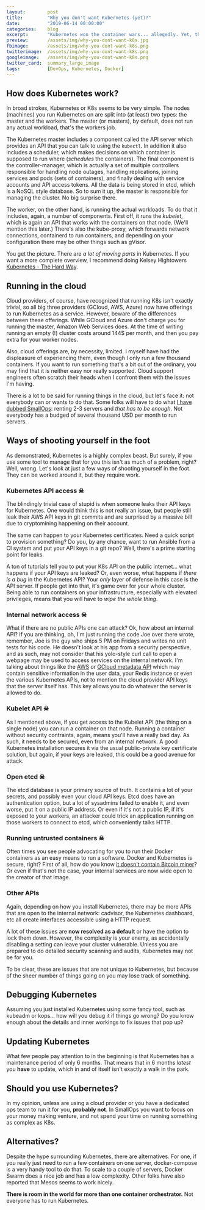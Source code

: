 ```yaml
---
layout:        post
title:         "Why you don't want Kubernetes (yet)?"
date:          "2019-06-14 00:00:00"
categories:    blog
excerpt:       "Kubernetes won the container wars... allegedly. Yet, there are a million reasons not to use it to run your containers. Let's look at a few of them."
preview:       /assets/img/why-you-dont-want-k8s.jpg
fbimage:       /assets/img/why-you-dont-want-k8s.png
twitterimage:  /assets/img/why-you-dont-want-k8s.png
googleimage:   /assets/img/why-you-dont-want-k8s.png
twitter_card:  summary_large_image
tags:          [DevOps, Kubernetes, Docker]
---
```


## How does Kubernetes work?

In broad strokes, Kubernetes or K8s seems to be very simple. The nodes (machines) you run Kubernetes on are split into
(at least) two types: the master and the workers. The master (or masters), by default, does not run any actual
workload, that's the workers job.

The Kubernetes master includes a component called the API server which provides an API that you can talk to using the
`kubectl`. In addition it also includes a scheduler, which makes decisions on which container is supposed to run where
(*schedules* the containers). The final component is the controller-manager, which is actually a set of multiple
controllers responsible for handling node outages, handling replications, joining services and pods (sets of containers),
and finally dealing with service accounts and API access tokens. All the data is being stored in etcd, which is a NoSQL
style database. So to sum it up, the master is responsible for managing the cluster. No big surprise there.

The worker, on the other hand, is running the actual workloads. To do that it includes, again, a number of components.
First off, it runs the *kubelet*, which is again an API that works with the containers on that node. (We'll mention this
later.) There's also the kube-proxy, which forwards network connections, containerd to run containers, and depending on
your configuration there may be other things such as gVisor.

You get the picture. There are *a lot of moving parts* in Kubernetes. If you want a more complete overview, I recommend
doing Kelsey Hightowers [Kubernetes - The Hard Way](https://github.com/kelseyhightower/kubernetes-the-hard-way).

## Running in the cloud

Cloud providers, of course, have recognized that running K8s isn't exactly trivial, so all big three providers (GCloud,
AWS, Azure) now have offerings to run Kubernetes as a service. However, beware of the differences between these
offerings. While GCloud and Azure don't charge you for running the master, Amazon Web Services does. At the time of
writing running an empty (!) cluster costs around 144$ per month, and then you pay extra for your worker nodes.

Also, cloud offerings are, by necessity, limited. I myself have had the displeasure of experiencing them, even 
though I only run a few thousand containers. If you want to run something that's a bit out of the ordinary, you may find
that it is neither easy nor really supported. Cloud support engineers often scratch their heads when I confront them 
with the issues I'm having.

There is a lot to be said for running things in the cloud, but let's face it: not everybody can or wants to do that.
Some folks will have to do what [I have dubbed SmallOps](https://twitter.com/janoszen/status/1002477201944694784):
renting 2-3 servers and *that has to be enough*. Not everybody has a budged of several thousand USD per month to run
servers.

## Ways of shooting yourself in the foot

As demonstrated, Kubernetes is a highly complex beast. But surely, if you use some tool to manage that for you this
isn't as much of a problem, right? Well, wrong. Let's look at just a few ways of shooting yourself in the foot. They
can be worked around it, but they require work.

### Kubernetes API access ☠

The blindingly trivial case of stupid is when someone leaks their API keys for Kubernetes. One would think this is
not really an issue, but people still leak their AWS API keys in git commits and are surprised by a massive bill due to
cryptomining happening on their account.

The same can happen to your Kubernetes certificates. Need a quick script to provision something? Do you, by any chance,
want to run Ansible from a CI system and put your API keys in a git repo? Well, there's a prime starting point for
leaks.

A ton of tutorials tell you to put your K8s API on the public internet... what happens if your API keys are leaked? Or,
even worse, what happens if *there is a bug* in the Kubernetes API? Your *only* layer of defense in this case is the API
server. If people get into that, it's game over for your whole cluster. Being able to run containers on your
infrastructure, especially with elevated privileges, means that you will have to *wipe the whole thing*.

### Internal network access ☠

What if there are no public APIs one can attack? Ok, how about an internal API? If you are thinking, oh, I'm just
running the code Joe over there wrote, remember, Joe is the guy who ships 5 PM on Fridays and writes no unit tests for
his code. He doesn't look at his app from a security perspective, and as such, may not consider that his yolo-style curl
call to open a webpage may be used to access services on the internal network. I'm talking about things like the
[AWS](https://docs.aws.amazon.com/AWSEC2/latest/UserGuide/ec2-instance-metadata.html) or
[GCloud metadata API](https://cloud.google.com/compute/docs/storing-retrieving-metadata)
which may contain sensitive information in the user data, your Redis instance or even the various Kubernetes APIs, not
to mention the cloud provider API keys that the server itself has. This key allows you to do whatever the server 
is allowed to do.

### Kubelet API ☠

As I mentioned above, if you get access to the Kubelet API (the thing on a single node) you can run a container on that
node. Running a container without security contraints, again, means you'll have a really bad day. As such, it needs to
be secured, even from an internal network. A good Kubernetes installation secures it via the usual public-private key
certificate solution, but again, if your keys are leaked, this could be a good avenue for attack.

### Open etcd ☠

The etcd database is your primary source of truth. It contains a lot of your secrets, and possibly even your cloud API
keys. Etcd does have an authentication option, but a lot of sysadmins failed to enable it, and even worse, put it on a 
public IP address. Or even if it's not a public IP, if it's exposed to your workers, an attacker could trick an
application running on those workers to connect to etcd, which conveniently talks HTTP.

### Running untrusted containers ☠

Often times you see people advocating for you to run their Docker containers as an easy means to run a software. Docker
and Kubernetes is secure, right? First of all, how do you know
[it doesn't contain Bitcoin miner](https://arstechnica.com/information-technology/2018/06/backdoored-images-downloaded-5-million-times-finally-removed-from-docker-hub/)?
Or even if that's not the case, your internal services are now wide open to the creator of that image.

### Other APIs

Again, depending on how you install Kubernetes, there may be more APIs that are open to the internal network: cadvisor,
the Kubernetes dashboard, etc all create interfaces accessible using a HTTP request.

A lot of these issues are **now resolved as a default** or have the option to lock them down. However, the complexity is
your enemy, as accidentally disabling a setting can leave your cluster vulnerable. Unless you are prepared to do
detailed security scanning and audits, Kubernetes may not be for you.

To be clear, these are issues that are not unique to Kubernetes, but because of the sheer number of things going on
you may lose track of something.

## Debugging Kubernetes

Assuming you just installed Kubernetes using some fancy tool, such as kubeadm or kops... how will you debug it if things
go wrong? Do you know enough about the details and inner workings to fix issues that pop up?

## Updating Kubernetes

What few people pay attention to in the beginning is that Kubernetes has a maintenance period of only 6 months. That
means that in 6 months *latest* you **have** to update, which in and of itself isn't exactly a walk in the park.

## Should you use Kubernetes?

In my opinion, unless are using a cloud provider or you have a dedicated ops team to run it for you, **probably not**.
In SmallOps you want to focus on your money making venture, and not spend your time on running something as complex
as K8s.

## Alternatives?

Despite the hype surrounding Kubernetes, there are alternatives. For one, if you really just need to run a few 
containers on one server, docker-compose is a very handy tool to do that. To scale to a couple of servers, Docker Swarm
does a nice job and has a low complexity. Other folks have also reported that Mesos seems to work nicely.

**There is room in the world for more than one container orchestrator.** Not everyone has to run Kubernetes.
